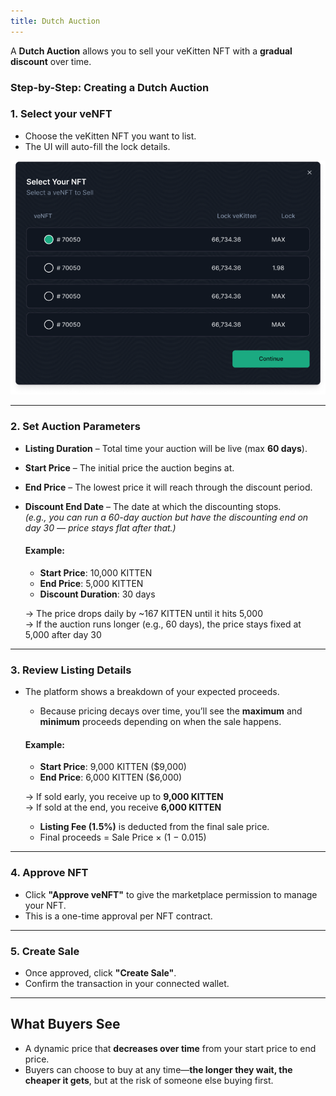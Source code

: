 ```yaml
---
title: Dutch Auction
---
```


A **Dutch Auction** allows you to sell your veKitten NFT with a **gradual discount** over time.

### Step-by-Step: Creating a Dutch Auction


### 1. **Select your veNFT**

- Choose the veKitten NFT you want to list.
- The UI will auto-fill the lock details.

![Select veNFT Modal](./images/select.png)

---

### 2. **Set Auction Parameters**

- **Listing Duration** – Total time your auction will be live (max **60 days**).
- **Start Price** – The initial price the auction begins at.
- **End Price** – The lowest price it will reach through the discount period.
- **Discount End Date** – The date at which the discounting stops.  
  _(e.g., you can run a 60-day auction but have the discounting end on day 30 — price stays flat after that.)_

  #### Example:
   - **Start Price**: 10,000 KITTEN  
   - **End Price**: 5,000 KITTEN  
   - **Discount Duration**: 30 days  

   → The price drops daily by ~167 KITTEN until it hits 5,000  
   → If the auction runs longer (e.g., 60 days), the price stays fixed at 5,000 after day 30

---

### 3. **Review Listing Details**

 * The platform shows a breakdown of your expected proceeds.
   * Because pricing decays over time, you’ll see the **maximum** and **minimum** proceeds depending on when the sale happens.

   #### Example:
   - **Start Price**: 9,000 KITTEN ($9,000)
   - **End Price**: 6,000 KITTEN ($6,000)

   → If sold early, you receive up to **9,000 KITTEN**  
   → If sold at the end, you receive **6,000 KITTEN**



   * **Listing Fee (1.5%)** is deducted from the final sale price.
   * Final proceeds = Sale Price × (1 − 0.015)

---

### 4. **Approve NFT**

- Click **"Approve veNFT"** to give the marketplace permission to manage your NFT.
- This is a one-time approval per NFT contract.

---

### 5. **Create Sale**

- Once approved, click **"Create Sale"**.
- Confirm the transaction in your connected wallet.

---

## What Buyers See

- A dynamic price that **decreases over time** from your start price to end price.
- Buyers can choose to buy at any time—**the longer they wait, the cheaper it gets**, but at the risk of someone else buying first.
